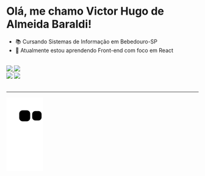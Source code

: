 <h1>Olá, me chamo Victor Hugo de Almeida Baraldi! </h1>

- :books: Cursando Sistemas de Informação em Bebedouro-SP
- 🌱 Atualmente estou aprendendo Front-end com foco em React
<br>
<div>
<a href="https://github.com/VictorBaraldi">
<img height="160em" src="https://github-readme-stats.vercel.app/api/top-langs/?username=VictorBaraldi&layout=compact&langs_count=7&theme=chartreuse-dark"/>
<img height="160em" src="https://github-readme-stats.vercel.app/api?username=VictorBaraldi&show_icons=true&theme=chartreuse-dark&include_all_commits=true&count_private=true"/>
<br>
<div>
<a href = "mailto:victor_baraldi@hotmail.com"><img src="https://img.shields.io/badge/Microsoft_Outlook-0078D4?style=for-the-badge&logo=microsoft-outlook&logoColor=white" target="_blank"></a>
<a href="https://www.linkedin.com/in/victor-hugo-de-almeida-baraldi-2a3135235/" target="_blank"><img src="https://img.shields.io/badge/-LinkedIn-%230077B5?style=for-the-badge&logo=linkedin&logoColor=white" target="_blank"></a>   
</div>
<br>
<hr>

![Snake animation](https://github.com/VictorBaraldi/VictorBaraldi/blob/output/github-contribution-grid-snake.svg)
